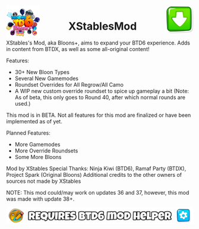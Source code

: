 <a href="https://github.com/XStables/BloonsPlus/releases/latest/download/XStablesMod.dll">
    <img align="left" alt="Icon" height="90" src="Icon.png">
    <img align="right" alt="Download" height="75" src="https://raw.githubusercontent.com/gurrenm3/BTD-Mod-Helper/master/BloonsTD6%20Mod%20Helper/Resources/DownloadBtn.png">
</a>

<h1 align="center">XStablesMod</h1>

XStables's Mod, aka Bloons+, aims to expand your BTD6 experience. Adds in content from BTDX, as well as some all-original content!

Features:
- 30+ New Bloon Types
- Several New Gamemodes
- Roundset Overrides for All Regrow/All Camo
- A WIP new custom override roundset to spice up gameplay a bit (Note: As of beta, this only goes to Round 40, after which normal rounds are used.)

This mod is in BETA. Not all features for this mod are finalized or have been implemented as of yet.

Planned Features:
- More Gamemodes
- More Override Roundsets
- Some More Bloons

Mod by XStables
Special Thanks: Ninja Kiwi (BTD6), Ramaf Party (BTDX), Project Spark (Original Bloons)
Additional credits to the other owners of sources not made by XStables

NOTE: This mod could/may work on updates 36 and 37, however, this mod was made with update 38+.

[![Requires BTD6 Mod Helper](https://raw.githubusercontent.com/gurrenm3/BTD-Mod-Helper/master/banner.png)](https://github.com/gurrenm3/BTD-Mod-Helper#readme)
